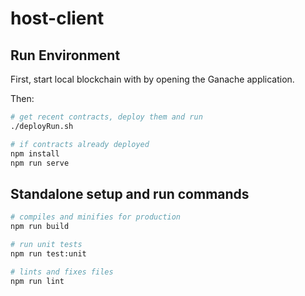 # host-client

## Run Environment

First, start local blockchain with by opening the Ganache application.

Then:

```bash
# get recent contracts, deploy them and run
./deployRun.sh
```

```bash
# if contracts already deployed
npm install
npm run serve
```

## Standalone setup and run commands

```bash
# compiles and minifies for production
npm run build
```

```bash
# run unit tests
npm run test:unit
```

```bash
# lints and fixes files
npm run lint
```
